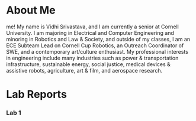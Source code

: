 
# About Me
me!
My name is Vidhi Srivastava, and I am currently a senior at Cornell University. I am majoring in Electrical and Computer Engineering and minoring in Robotics and Law & Society, and outside of my classes, I am an ECE Subteam Lead on Cornell Cup Robotics, an Outreach Coordinator of SWE, and a contemporary art/culture enthusiast. My professional interests in engineering include many industries such as power & transportation infrastructure, sustainable energy, social justice, medical devices & assistive robots, agriculture, art & film, and aerospace research.

# Lab Reports
### Lab 1
